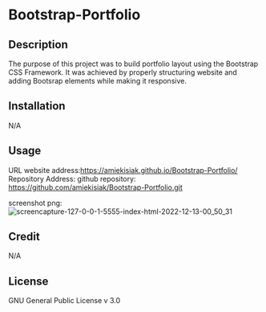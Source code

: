 # Bootstrap-Portfolio

## Description
The purpose of this project was to build portfolio layout using the Bootstrap CSS Framework. It was achieved by properly structuring website and adding Bootsrap elements while making it responsive.

## Installation
N/A

## Usage
URL website address:https://amiekisiak.github.io/Bootstrap-Portfolio/
Repository Address: github repository: https://github.com/amiekisiak/Bootstrap-Portfolio.git

screenshot png: ![screencapture-127-0-0-1-5555-index-html-2022-12-13-00_50_31](https://user-images.githubusercontent.com/117371691/207200795-8fe7208f-b88d-44b8-bf12-903eecb3a821.png)



## Credit
N/A

## License
GNU General Public License v 3.0
